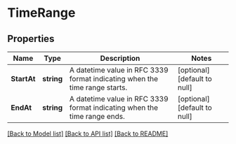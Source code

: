 # TimeRange

## Properties
Name | Type | Description | Notes
------------ | ------------- | ------------- | -------------
**StartAt** | **string** | A datetime value in RFC 3339 format indicating when the time range starts. | [optional] [default to null]
**EndAt** | **string** | A datetime value in RFC 3339 format indicating when the time range ends. | [optional] [default to null]

[[Back to Model list]](../README.md#documentation-for-models) [[Back to API list]](../README.md#documentation-for-api-endpoints) [[Back to README]](../README.md)

